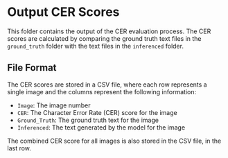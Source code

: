 # Output CER Scores

This folder contains the output of the CER evaluation process. The CER scores are calculated by comparing the ground truth text files in the `ground_truth` folder with the text files in the `inferenced` folder.

## File Format

The CER scores are stored in a CSV file, where each row represents a single image and the columns represent the following information:

- `Image`: The image number
- `CER`: The Character Error Rate (CER) score for the image
- `Ground_Truth`: The ground truth text for the image
- `Inferenced`: The text generated by the model for the image

The combined CER score for all images is also stored in the CSV file, in the last row.
